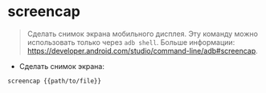 # screencap

> Сделать снимок экрана мобильного дисплея.
> Эту команду можно использовать только через `adb shell`.
> Больше информации: <https://developer.android.com/studio/command-line/adb#screencap>.

- Сделать снимок экрана:

`screencap {{path/to/file}}`
